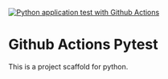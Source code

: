 [![Python application test with Github Actions](https://github.com/YouXuan2010/scaffold/actions/workflows/main.yml/badge.svg)](https://github.com/YouXuan2010/scaffold/actions/workflows/main.yml)

# Github Actions Pytest
This is a project scaffold for python.
